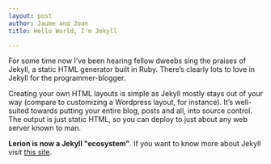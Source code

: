 ```yaml
---
layout: post
author: Jaume and Joan
title: Hello World, I'm Jekyll

---
```

For some time now I’ve been hearing fellow dweebs sing the praises of Jekyll, a static HTML generator built in Ruby. There’s clearly lots to love in Jekyll for the programmer-blogger.  



Creating your own HTML layouts is simple as Jekyll mostly stays out of your way (compare to customizing a Wordpress layout, for instance). It’s well-suited towards putting your entire blog, posts and all, into source control. The output is just static HTML, so you can deploy to just about any web server known to man.  



**Lerion is now a Jekyll "ecosystem"**. If you want to know more about Jekyll visit [this site](http://cobyism.com/jekyll/docs/home/).